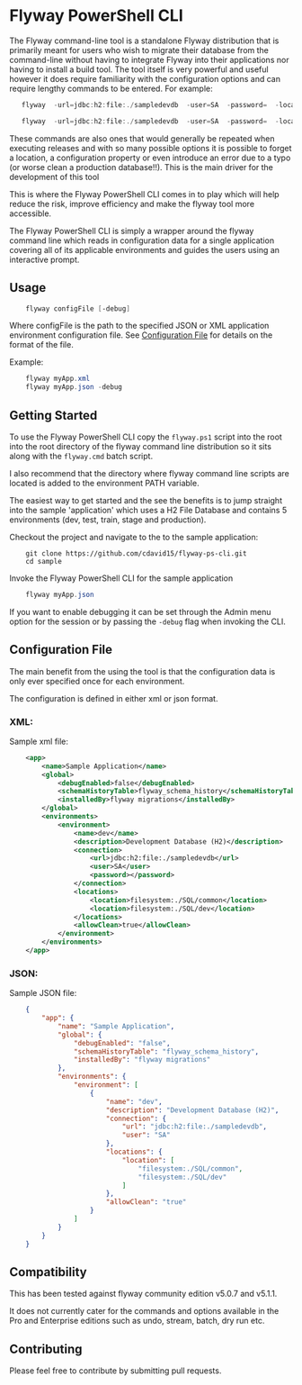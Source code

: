 # Flyway PowerShell CLI 
The Flyway command-line tool is a standalone Flyway distribution that is primarily meant for users who wish to migrate 
their database from the command-line without having to integrate Flyway into their applications nor having to install a 
build tool. The tool itself is very powerful and useful however it does require familiarity with the configuration options and can 
require lengthy commands to be entered. For example:

```powershell
   flyway  -url=jdbc:h2:file:./sampledevdb  -user=SA  -password=  -locations=filesystem:./SQL/common,filesystem:./SQL/dev info

   flyway  -url=jdbc:h2:file:./sampledevdb  -user=SA  -password=  -locations=filesystem:./SQL/common,filesystem:./SQL/dev  -repeatableSqlMigrationPrefix="R"  -skipDefaultCallbacks="false"  -outOfOrder="false"  -validateOnMigrate="true"  -ignoreMissingMigrations="false"  -ignoreFutureMigrations="true"  -ignoreIgnoredMigrations="false" migrate
```

These commands are also ones that would generally be repeated when executing releases and with so many possible options 
it is possible to forget a location, a configuration property or even introduce an error due to a typo (or worse clean 
a production database!!). This is the main driver for the development of this tool

This is where the Flyway PowerShell CLI comes in to play which will help reduce the risk, improve efficiency and make 
the flyway tool more accessible.

The Flyway PowerShell CLI is simply a wrapper around the flyway command line which reads in configuration data for a single 
application covering all of its applicable environments and guides the users using an interactive prompt.

## Usage

```powershell
    flyway configFile [-debug]
```
Where configFile is the path to the specified JSON or XML application environment configuration file. See [Configuration File](#configuration-file)
for details on the format of the file.

Example:
```powershell
    flyway myApp.xml
    flyway myApp.json -debug
```

## Getting Started

To use the Flyway PowerShell CLI copy the `flyway.ps1` script into the root into the root directory of the flyway 
command line distribution so it sits along with the `flyway.cmd` batch script.

I also recommend that the directory where flyway command line scripts are located is added to the environment PATH 
variable.

The easiest way to get started and the see the benefits is to jump straight into the sample 'application' which uses 
a H2 File Database and contains 5 environments (dev, test, train, stage and production).

Checkout the project and navigate to the to the sample application:

```
    git clone https://github.com/cdavid15/flyway-ps-cli.git
    cd sample
```

Invoke the Flyway PowerShell CLI for the sample application

```powershell
    flyway myApp.json 
```

If you want to enable debugging it can be set through the Admin menu option for the session or by passing the `-debug` 
flag when invoking the CLI.

## Configuration File
The main benefit from the using the tool is that the configuration data is only ever specified once for each environment.

The configuration is defined in either xml or json format.

### XML:
Sample xml file:

```xml
    <app>
        <name>Sample Application</name>
        <global>
            <debugEnabled>false</debugEnabled>
            <schemaHistoryTable>flyway_schema_history</schemaHistoryTable>
            <installedBy>flyway migrations</installedBy>
        </global>
        <environments>
            <environment>
                <name>dev</name>
                <description>Development Database (H2)</description>
                <connection>
                    <url>jdbc:h2:file:./sampledevdb</url>
                    <user>SA</user>
                    <password></password>
                </connection>
                <locations>
                    <location>filesystem:./SQL/common</location>
                    <location>filesystem:./SQL/dev</location>
                </locations>
                <allowClean>true</allowClean>
            </environment>
        </environments>
    </app>
```

### JSON:
Sample JSON file:

```json
    {
        "app": {
            "name": "Sample Application",
            "global": {
                "debugEnabled": "false",
                "schemaHistoryTable": "flyway_schema_history",
                "installedBy": "flyway migrations"
            },
            "environments": {
                "environment": [
                    {
                        "name": "dev",
                        "description": "Development Database (H2)",
                        "connection": {
                            "url": "jdbc:h2:file:./sampledevdb",
                            "user": "SA"
                        },
                        "locations": {
                            "location": [
                                "filesystem:./SQL/common",
                                "filesystem:./SQL/dev"
                            ]
                        },
                        "allowClean": "true"
                    }
                ]
            }
        }
    }
```

## Compatibility
This has been tested against flyway community edition v5.0.7 and v5.1.1.

It does not currently cater for the commands and options available in the Pro and Enterprise editions such as undo, 
stream, batch, dry run etc.

## Contributing
Please feel free to contribute by submitting pull requests.
